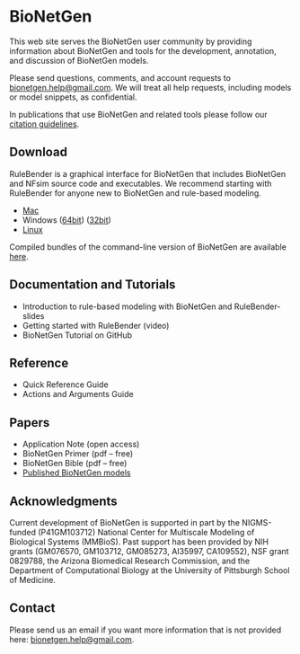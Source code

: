 
# BioNetGen
This web site serves the BioNetGen user community by providing information about BioNetGen and tools for the development, annotation, and discussion of BioNetGen models.

Please send questions, comments, and account requests to bionetgen.help@gmail.com. We will treat all help requests, including models or model snippets, as confidential.

In publications that use BioNetGen and related tools please follow our [citation guidelines](citation_guidlines.md).

## Download
RuleBender is a graphical interface for BioNetGen that includes BioNetGen and NFsim source code and executables. We recommend starting with RuleBender for anyone new to BioNetGen and rule-based modeling.
* [Mac](http://www.csb.pitt.edu/Faculty/Faeder/?sdm_downloads=rulebender-2-1-0-for-apple-macintosh)
* Windows ([64bit](http://www.csb.pitt.edu/Faculty/Faeder/?sdm_downloads=rulebender-2-3-1-for-win64)) ([32bit](http://www.csb.pitt.edu/Faculty/Faeder/?sdm_downloads=rulebender-2-1-0-for-windows))
* [Linux](http://www.csb.pitt.edu/Faculty/Faeder/?sdm_downloads=rulebender-2-1-0-for-linux)

Compiled bundles of the command-line version of BioNetGen are available [here](BNG-distributions.md).

## Documentation and Tutorials
* Introduction to rule-based modeling with BioNetGen and RuleBender- slides
* Getting started with RuleBender (video)
* BioNetGen Tutorial on GitHub

## Reference
* Quick Reference Guide
* Actions and Arguments Guide

## Papers
* Application Note (open access)
* BioNetGen Primer (pdf – free)
* BioNetGen Bible (pdf – free)
* [Published BioNetGen models](Published_BioNetGen_Models.md)

## Acknowledgments
Current development of BioNetGen is supported in part by the NIGMS-funded (P41GM103712) National Center for Multiscale Modeling of Biological Systems (MMBioS). Past support has been provided by NIH grants (GM076570, GM103712, GM085273, AI35997, CA109552), NSF grant 0829788, the Arizona Biomedical Research Commission, and the Department of Computational Biology at the University of Pittsburgh School of Medicine.

## Contact
Please send us an email if you want more information that is not provided here: bionetgen.help@gmail.com.
